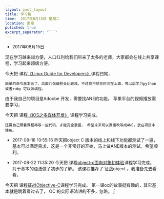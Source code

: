 ```yaml
---
layout: post_layout
title: 学习篇
time:  2017年8月15日 星期二
location: 南京
pulished: true
excerpt_separator: "```"
---
```


* 2017年08月15日

现在学习越来越方便，人口红利给我们带来了太多的老师，大家都会在线上共享课程，学习起来超级方便。

今天把 课程[《Linux Guide for Developers》](http://www.imooc.com/learn/181)课程扫尾，

	简单的命令基本会了，后面几张编程会比较难，不过我不想花时间在上面，等以后学习python 或者ruby 可以做编程。

由于我自己的项目是Adoobe 开发，需要找ANE的功能， 苹果平台的视频播放需要学习，

今天把 课程[《iOS之多媒体开发》](http://www.imooc.com/learn/840) 课程学习完成。

	还需自己照着课程再写一些代码，才能完全掌握， 希望未来可以直接改写成ANE，放在项目中使用。


* 2017-08-18 10:55:16
 昨天把object C 版本的线上和线下功能都测试了一遍， 基本可以满足需求，这是一个非常好的开始，马上做ANE版本的测试，希望顺利。
 

* 2017-08-22 11:35:20
 今天把 课程[object-c面向对象初体验](http://www.imooc.com/learn/373)课程学习完成。
     对于基本的语法做了初步的了解。  该课程推荐了 征战object ，我准备先去看看。

 今天把 课程[征战Objective-C](http://www.imooc.com/learn/218)课程学习完成。
     第一课oc的故事挺有趣的，其它基本就是跳着看过去了， OC 的实际语法讲的不多，忽略。
     ∫